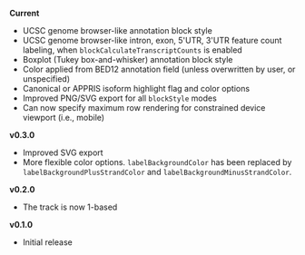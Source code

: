 **Current**

- UCSC genome browser-like annotation block style
- UCSC genome browser-like intron, exon, 5'UTR, 3'UTR feature count labeling, when `blockCalculateTranscriptCounts` is enabled
- Boxplot (Tukey box-and-whisker) annotation block style
- Color applied from BED12 annotation field (unless overwritten by user, or unspecified)
- Canonical or APPRIS isoform highlight flag and color options
- Improved PNG/SVG export for all `blockStyle` modes
- Can now specify maximum row rendering for constrained device viewport (i.e., mobile)

**v0.3.0**

- Improved SVG export
- More flexible color options. `labelBackgroundColor` has been replaced by `labelBackgroundPlusStrandColor` and `labelBackgroundMinusStrandColor`.

**v0.2.0**

- The track is now 1-based

**v0.1.0**

- Initial release

